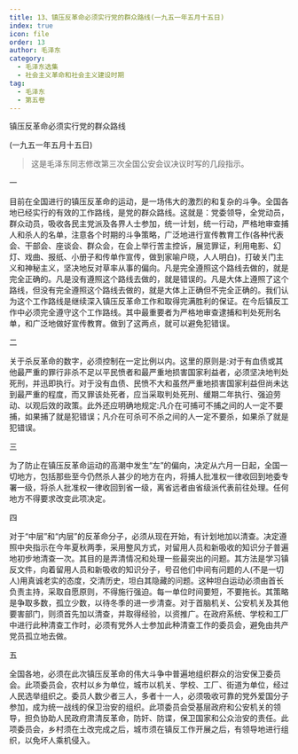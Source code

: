 ```yaml
---
title: 13、镇压反革命必须实行党的群众路线(一九五一年五月十五日)
index: true
icon: file
order: 13
author: 毛泽东
category:
  - 毛泽东选集
  - 社会主义革命和社会主义建设时期
tag:
  - 毛泽东
  - 第五卷
---
```


镇压反革命必须实行党的群众路线

(一九五一年五月十五日)

>这是毛泽东同志修改第三次全国公安会议决议时写的几段指示。

一

目前在全国进行的镇压反革命的运动，是一场伟大的激烈的和复杂的斗争。全国各地已经实行的有效的工作路线，是党的群众路线。这就是：党委领导，全党动员，群众动员，吸收各民主党派及各界人士参加，统一计划，统一行动，严格地审查捕人和杀人的名单，注意各个时期的斗争策略，广泛地进行宣传教育工作(各种代表会、干部会、座谈会、群众会，在会上举行苦主控诉，展览罪证，利用电影、幻灯、戏曲、报纸、小册子和传单作宣传，做到家喻户晓，人人明白)，打破关门主义和神秘主义，坚决地反对草率从事的偏向。凡是完全遵照这个路线去做的，就是完全正确的。凡是没有遵照这个路线去做的，就是错误的。凡是大体上遵照了这个路线，但没有完全遵照这个路线去做的，就是大体上正确但不完全正确的。我们认为这个工作路线是继续深入镇压反革命工作和取得完满胜利的保证。在今后镇反工作中必须完全遵守这个工作路线。其中最重要者为严格地审查逮捕和判处死刑名单，和广泛地做好宣传教育。做到了这两点，就可以避免犯错误。

二

关于杀反革命的数字，必须控制在一定比例以内。这里的原则是:对于有血债或其他最严重的罪行非杀不足以平民愤者和最严重地损害国家利益者，必须坚决地判处死刑，并迅即执行。对于没有血债、民愤不大和虽然严重地损害国家利益但尚未达到最严重的程度，而又罪该处死者，应当采取判处死刑、缓期二年执行、强迫劳动、以观后效的政策。此外还应明确地规定:凡介在可捕可不捕之间的人一定不要捕，如果捕了就是犯错误；凡介在可杀可不杀之间的人一定不要杀，如果杀了就是犯错误。

三

为了防止在镇压反革命运动的高潮中发生“左”的偏向，决定从六月一日起，全国一切地方，包括那些至今仍然杀人甚少的地方在内，将捕人批准权一律收回到地委专署一级，将杀人批准权一律收回到省一级，离省远者由省级派代表前往处理。任何地方不得要求改变此项决定。

四

对于“中层”和“内层”的反革命分子，必须从现在开始，有计划地加以清查。决定遵照中央指示在今年夏秋两季，采用整风方式，对留用人员和新吸收的知识分子普遍地初步地清查一次。其目的是弄清情况和处理一些最突出的问题。其方法是学习镇反文件，向着留用人员和新吸收的知识分子，号召他们中间有问题的人(不是一切人)用真诚老实的态度，交清历史，坦白其隐藏的问题。这种坦白运动必须由首长负责主持，采取自愿原则，不得施行强迫。每一单位时间要短，不要拖长。其策略是争取多数，孤立少数，以待冬季的进一步清查。对于首脑机关、公安机关及其他要害部门，则须首先加以清查，并取得经验，以资推广。在政府系统、学校和工厂中进行此种清查工作时，必须有党外人士参加此种清查工作的委员会，避免由共产党员孤立地去做。

五

全国各地，必须在此次镇压反革命的伟大斗争中普遍地组织群众的治安保卫委员会。此项委员会，农村以乡为单位，城市以机关、学校、工厂、街道为单位，经过人民选举组织之。委员人数少者三人，多者十一人，必须吸收可靠的党外爱国分子参加，成为统一战线的保卫治安的组织。此项委员会受基层政府和公安机关的领导，担负协助人民政府肃清反革命，防奸、防谍，保卫国家和公众治安的责任。此项委员会，乡村须在土改完成之后，城市须在镇反工作开展之后，有领导地进行组织，以免坏人乘机侵入。
